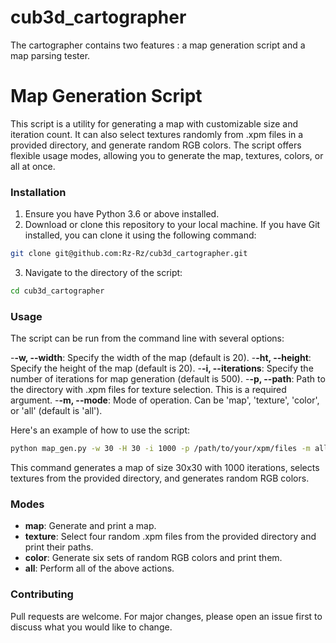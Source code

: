 # cub3d_cartographer
The cartographer contains two features : a map generation script and a map parsing tester.
# Map Generation Script
This script is a utility for generating a map with customizable size and iteration count. It can also select textures randomly from .xpm files in a provided directory, and generate random RGB colors. The script offers flexible usage modes, allowing you to generate the map, textures, colors, or all at once.
### Installation
1. Ensure you have Python 3.6 or above installed.
2. Download or clone this repository to your local machine. If you have Git installed, you can clone it using the following command: 
```bash
git clone git@github.com:Rz-Rz/cub3d_cartographer.git
```
3. Navigate to the directory of the script:
```bash
cd cub3d_cartographer
```

### Usage
The script can be run from the command line with several options:

-**-w, --width**: Specify the width of the map (default is 20).
-**-ht, --height**: Specify the height of the map (default is 20).
-**-i, --iterations**: Specify the number of iterations for map generation (default is 500).
-**-p, --path**: Path to the directory with .xpm files for texture selection. This is a required argument.
-**-m, --mode**: Mode of operation. Can be 'map', 'texture', 'color', or 'all' (default is 'all').

Here's an example of how to use the script:

```bash
python map_gen.py -w 30 -H 30 -i 1000 -p /path/to/your/xpm/files -m all
```

This command generates a map of size 30x30 with 1000 iterations, selects textures from the provided directory, and generates random RGB colors.

### Modes
- **map**: Generate and print a map.
- **texture**: Select four random .xpm files from the provided directory and print their paths.
- **color**: Generate six sets of random RGB colors and print them.
- **all**: Perform all of the above actions.

### Contributing
Pull requests are welcome. For major changes, please open an issue first to discuss what you would like to change.

